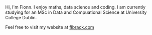 Hi, I'm Fionn. I enjoy maths, data science and coding. I am currently studying for an MSc in Data and Compuational Science at University College Dublin.

Feel free to visit my website at [flbrack.com](flbrack.com)

<!---
flbrack/flbrack is a ✨ special ✨ repository because its `README.md` (this file) appears on your GitHub profile.
You can click the Preview link to take a look at your changes.
--->
